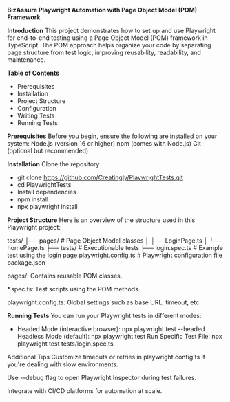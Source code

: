 **BizAssure Playwright Automation with Page Object Model (POM) Framework**

**Introduction**
This project demonstrates how to set up and use Playwright for end-to-end testing using a Page Object Model (POM) framework in TypeScript. The POM approach helps organize your code by separating page structure from test logic, improving reusability, readability, and maintenance.

**Table of Contents**
- Prerequisites
- Installation
- Project Structure
- Configuration
- Writing Tests
- Running Tests

**Prerequisites**
Before you begin, ensure the following are installed on your system:
Node.js (version 16 or higher)
npm (comes with Node.js)
Git (optional but recommended)

**Installation**
Clone the repository
- git clone https://github.com/Creatingly/PlaywrightTests.git
- cd PlaywrightTests
- Install dependencies
- npm install
- npx playwright install

**Project Structure**
Here is an overview of the structure used in this Playwright project:

tests/
├── pages/                    # Page Object Model classes
│   ├── LoginPage.ts
│   └── homePage.ts
├── tests/                    # Executionable tests
├── login.spec.ts             # Example test using the login page
playwright.config.ts          # Playwright configuration file
package.json

pages/: Contains reusable POM classes.

*.spec.ts: Test scripts using the POM methods.

playwright.config.ts: Global settings such as base URL, timeout, etc.

**Running Tests**
You can run your Playwright tests in different modes:
- Headed Mode (interactive browser):
npx playwright test --headed
Headless Mode (default):
npx playwright test
Run Specific Test File:
npx playwright test tests/login.spec.ts

Additional Tips
Customize timeouts or retries in playwright.config.ts if you're dealing with slow environments.

Use --debug flag to open Playwright Inspector during test failures.

Integrate with CI/CD platforms for automation at scale.
